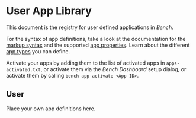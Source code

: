 # User App Library

This document is the registry for user defined applications in _Bench_.

[markup syntax]: http://mastersign.github.io/bench/ref/markup-syntax/
[app properties]: http://mastersign.github.io/bench/ref/app-properties/
[app types]: http://mastersign.github.io/bench/ref/app-types/

For the syntax of app definitions, take a look at the
documentation for the [markup syntax][] and the supported [app properties][].
Learn about the different [app types][] you can define.

Activate your apps by adding them to the list of activated apps in `apps-activated.txt`,
or activate them via the _Bench Dashboard_ setup dialog,
or activate them by calling `bench app activate <App ID>`.

## User

Place your own app definitions here.
